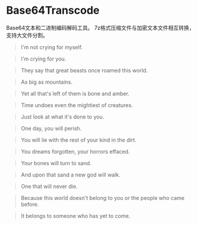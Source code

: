 # Base64Transcode
Base64文本和二进制编码解码工具。
7z格式压缩文件与加密文本文件相互转换，支持大文件分割。

> I'm not crying for myself.

> I'm crying for you.

> They say that great beasts once roamed this world.

> As big as mountains.

> Yet all that's left of them is bone and amber.

> Time undoes even the mightiest of creatures.

> Just look at what it's done to you.

> One day, you will perish.

> You will lie with the rest of your kind in the dirt.

> You dreams forgotten, your horrors effaced.

> Your bones will turn to sand.

> And upon that sand a new god will walk.

> One that will never die.

> Because this world doesn't belong to you or the people who came before.

> It belongs to someone who has yet to come.
